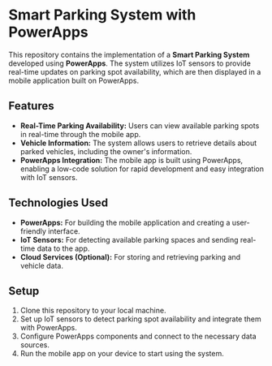 # Smart Parking System with PowerApps

This repository contains the implementation of a **Smart Parking System** developed using **PowerApps**. The system utilizes IoT sensors to provide real-time updates on parking spot availability, which are then displayed in a mobile application built on PowerApps.

## Features

- **Real-Time Parking Availability:** Users can view available parking spots in real-time through the mobile app.
- **Vehicle Information:** The system allows users to retrieve details about parked vehicles, including the owner's information.
- **PowerApps Integration:** The mobile app is built using PowerApps, enabling a low-code solution for rapid development and easy integration with IoT sensors.

## Technologies Used

- **PowerApps:** For building the mobile application and creating a user-friendly interface.
- **IoT Sensors:** For detecting available parking spaces and sending real-time data to the app.
- **Cloud Services (Optional):** For storing and retrieving parking and vehicle data.

## Setup

1. Clone this repository to your local machine.
2. Set up IoT sensors to detect parking spot availability and integrate them with PowerApps.
3. Configure PowerApps components and connect to the necessary data sources.
4. Run the mobile app on your device to start using the system.



